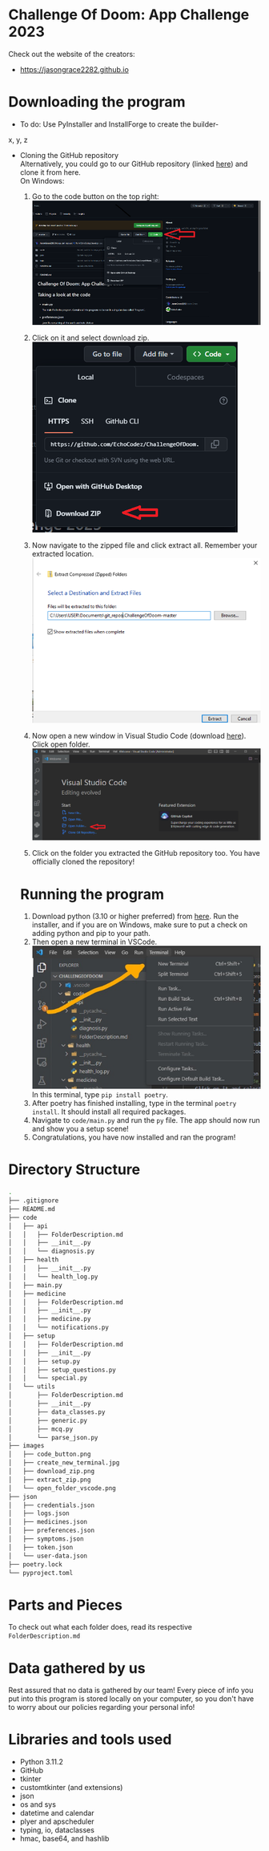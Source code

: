 # Challenge Of Doom: App Challenge 2023
Check out the website of the creators:
- https://jasongrace2282.github.io

#  Downloading the program

- To do: Use PyInstaller and InstallForge to create the builder-

x, y, z

- Cloning the GitHub repository<br>Alternatively, you could go to our GitHub repository (linked <a  href=https://github.com/EchoCodez/ChallengeOfDoom>here</a>) and clone it from here.<br>On Windows:

    1. Go to the code button on the top right:<br> ![Code Button](images/code_button.png)

	2. Click on it and select download zip. <br>![Download Zip](images/download_zip.png)

	3. Now navigate to the zipped file and click extract all. Remember your extracted location.<br> ![Save Extraction Location](images/extract_zip.png)

	4. Now open a new window in Visual Studio Code (download [here](https://code.visualstudio.com/download)). Click open folder.<br> ![Open New Folder in VS Code](images/open_folder_vscode.png)

	5. Click on the folder you extracted the GitHub repository too. You have officially cloned the repository!

    # Running the program
    1. Download python (3.10 or higher preferred) from [here](https://www.python.org/downloads/). Run the installer, and if you are on Windows, make sure to put a check on adding python and pip to your path.
    2. Then open a new terminal in VSCode. ![Open Terminal in VS Code](images/create_new_terminal.jpg)<br>In this terminal, type `pip install poetry`.
    3. After poetry has finished installing, type in the terminal `poetry install`. It should install all required packages.
    4. Navigate to `code/main.py` and run the `py` file. The app should now run and show you a setup scene!
    5. Congratulations, you have now installed and ran the program!

# Directory Structure
```bash
.
├── .gitignore
├── README.md
├── code
│   ├── api
│   │   ├── FolderDescription.md
│   │   ├── __init__.py
│   │   └── diagnosis.py
│   ├── health
│   │   ├── __init__.py
│   │   └── health_log.py
│   ├── main.py
│   ├── medicine
│   │   ├── FolderDescription.md
│   │   ├── __init__.py
│   │   ├── medicine.py
│   │   └── notifications.py
│   ├── setup
│   │   ├── FolderDescription.md
│   │   ├── __init__.py
│   │   ├── setup.py
│   │   ├── setup_questions.py
│   │   └── special.py
│   └── utils
│       ├── FolderDescription.md
│       ├── __init__.py
│       ├── data_classes.py
│       ├── generic.py
│       ├── mcq.py
│       └── parse_json.py
├── images
│   ├── code_button.png
│   ├── create_new_terminal.jpg
│   ├── download_zip.png
│   ├── extract_zip.png
│   └── open_folder_vscode.png
├── json
│   ├── credentials.json
│   ├── logs.json
│   ├── medicines.json
│   ├── preferences.json
│   ├── symptoms.json
│   ├── token.json
│   └── user-data.json
├── poetry.lock
└── pyproject.toml
```

# Parts and Pieces
To check out what each folder does, read its respective `FolderDescription.md`

# Data gathered by us
Rest assured that no data is gathered by our team! Every piece of info you put into this program is stored locally on your computer, so you don't have to worry about our policies regarding your personal info!

# Libraries and tools used
- Python 3.11.2
- GitHub
- tkinter
- customtkinter (and extensions)
- json
- os and sys
- datetime and calendar
- plyer and apscheduler
- typing, io, dataclasses
- hmac, base64, and hashlib
